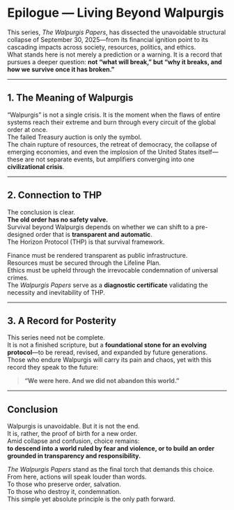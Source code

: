 # Epilogue — Living Beyond Walpurgis

This series, _The Walpurgis Papers_, has dissected the unavoidable structural collapse of September 30, 2025—from its financial ignition point to its cascading impacts across society, resources, politics, and ethics.  
What stands here is not merely a prediction or a warning. It is a record that pursues a deeper question: **not “what will break,” but “why it breaks, and how we survive once it has broken.”**

---

## 1. The Meaning of Walpurgis

“Walpurgis” is not a single crisis. It is the moment when the flaws of entire systems reach their extreme and burn through every circuit of the global order at once.  
The failed Treasury auction is only the symbol.  
The chain rupture of resources, the retreat of democracy, the collapse of emerging economies, and even the implosion of the United States itself—  
these are not separate events, but amplifiers converging into one **civilizational crisis**.

---

## 2. Connection to THP

The conclusion is clear.  
**The old order has no safety valve.**  
Survival beyond Walpurgis depends on whether we can shift to a pre-designed order that is **transparent and automatic**.  
The Horizon Protocol (THP) is that survival framework.

Finance must be rendered transparent as public infrastructure.  
Resources must be secured through the Lifeline Plan.  
Ethics must be upheld through the irrevocable condemnation of universal crimes.  
The _Walpurgis Papers_ serve as a **diagnostic certificate** validating the necessity and inevitability of THP.

---

## 3. A Record for Posterity

This series need not be complete.  
It is not a finished scripture, but a **foundational stone for an evolving protocol**—to be reread, revised, and expanded by future generations.  
Those who endure Walpurgis will carry its pain and chaos, yet with this record they speak to the future:

> **“We were here. And we did not abandon this world.”**

---

## Conclusion

Walpurgis is unavoidable. But it is not the end.  
It is, rather, the proof of birth for a new order.  
Amid collapse and confusion, choice remains:  
**to descend into a world ruled by fear and violence, or to build an order grounded in transparency and responsibility.**

_The Walpurgis Papers_ stand as the final torch that demands this choice.  
From here, actions will speak louder than words.  
To those who preserve order, salvation.  
To those who destroy it, condemnation.  
This simple yet absolute principle is the only path forward.